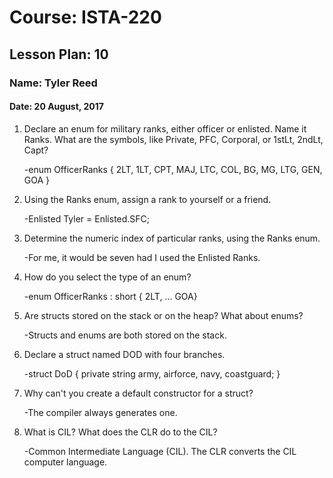 # Course: ISTA-220
## Lesson Plan: 10
### Name: Tyler Reed
#### Date: 20 August, 2017

1. Declare an enum for military ranks, either officer or enlisted. Name it Ranks. What are the symbols, like Private, PFC, Corporal, or 1stLt, 2ndLt, Capt? 

	-enum OfficerRanks
	{
		2LT, 1LT, CPT, MAJ, LTC, 
		COL, BG, MG, LTG, GEN, GOA
	}
1. Using the Ranks enum, assign a rank to yourself or a friend.

	-Enlisted Tyler = Enlisted.SFC;
1. Determine the numeric index of particular ranks, using the Ranks enum.

	-For me, it would be seven had I used the Enlisted Ranks.
1. How do you select the type of an enum?

	-enum OfficerRanks : short { 2LT, ... GOA}
1. Are structs stored on the stack or on the heap? What about enums?

	-Structs and enums are both stored on the stack.
1. Declare a struct named DOD with four branches. 

	-struct DoD
	{
		private string army, airforce, navy, coastguard;
	}
1. Why can't you create a default constructor for a struct?

	-The compiler always generates one.
1. What is CIL? What does the CLR do to the CIL?

	-Common Intermediate Language (CIL). The CLR converts the CIL computer language.